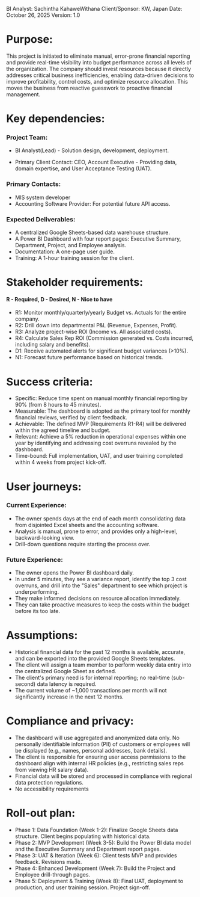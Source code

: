 
BI Analyst:	Sachintha KahaweWithana
Client/Sponsor:	KW, Japan
Date:	October 26, 2025
Version:	1.0

# Purpose: 
This project is initiated to eliminate manual, error-prone financial reporting and provide real-time visibility into budget performance across all levels of the organization. 
The company should invest resources because it directly addresses critical business inefficiencies, enabling data-driven decisions to improve profitability, control costs, and optimize resource allocation. 
This moves the business from reactive guesswork to proactive financial management.

# Key dependencies:

### Project Team:

- BI Analyst(Lead) - Solution design, development, deployment.

- Primary Client Contact: CEO, Account Executive - Providing data, domain expertise, and User Acceptance Testing (UAT).

### Primary Contacts:

- MIS system developer
- Accounting Software Provider: For potential future API access.

### Expected Deliverables:

- A centralized Google Sheets-based data warehouse structure.
- A Power BI Dashboard with four report pages: Executive Summary, Department, Project, and Employee analysis.
- Documentation: A one-page user guide.
- Training: A 1-hour training session for the client.

# Stakeholder requirements: 

#### R - Required, D - Desired, N - Nice to have

- R1: Monitor monthly/quarterly/yearly Budget vs. Actuals for the entire company.
- R2: Drill down into departmental P&L (Revenue, Expenses, Profit).
- R3: Analyze project-wise ROI (Income vs. All associated costs).
- R4: Calculate Sales Rep ROI (Commission generated vs. Costs incurred, including salary and benefits).
- D1: Receive automated alerts for significant budget variances (>10%).
- N1: Forecast future performance based on historical trends.

# Success criteria: 

- Specific: Reduce time spent on manual monthly financial reporting by 90% (from 8 hours to 45 minutes).
- Measurable: The dashboard is adopted as the primary tool for monthly financial reviews, verified by client feedback.
- Achievable: The defined MVP (Requirements R1-R4) will be delivered within the agreed timeline and budget.
- Relevant: Achieve a 5% reduction in operational expenses within one year by identifying and addressing cost overruns revealed by the dashboard.
- Time-bound: Full implementation, UAT, and user training completed within 4 weeks from project kick-off.

# User journeys: 

### Current Experience: 
- The owner spends days at the end of each month consolidating data from disjointed Excel sheets and the accounting software.
- Analysis is manual, prone to error, and provides only a high-level, backward-looking view. 
- Drill-down questions require starting the process over.

### Future Experience: 
- The owner opens the Power BI dashboard daily.
- In under 5 minutes, they see a variance report, identify the top 3 cost overruns, and drill into the "Sales" department to see which project is underperforming.
- They make informed decisions on resource allocation immediately.
- They can take proactive measures to keep the costs within the budget before its too late.

# Assumptions: 

- Historical financial data for the past 12 months is available, accurate, and can be exported into the provided Google Sheets templates.
- The client will assign a team member to perform weekly data entry into the centralized Google Sheet as defined.
- The client's primary need is for internal reporting; no real-time (sub-second) data latency is required.
- The current volume of ~1,000 transactions per month will not significantly increase in the next 12 months.

# Compliance and privacy: 

- The dashboard will use aggregated and anonymized data only. No personally identifiable information (PII) of customers or employees will be displayed (e.g., names, personal addresses, bank details).
- The client is responsible for ensuring user access permissions to the dashboard align with internal HR policies (e.g., restricting sales reps from viewing HR salary data).
- Financial data will be stored and processed in compliance with regional data protection regulations.
- No accessibility requirements

# Roll-out plan: 

- Phase 1: Data Foundation (Week 1-2): Finalize Google Sheets data structure. Client begins populating with historical data.
- Phase 2: MVP Development (Week 3-5): Build the Power BI data model and the Executive Summary and Department report pages.
- Phase 3: UAT & Iteration (Week 6): Client tests MVP and provides feedback. Revisions made.
- Phase 4: Enhanced Development (Week 7): Build the Project and Employee drill-through pages.
- Phase 5: Deployment & Training (Week 8): Final UAT, deployment to production, and user training session. Project sign-off.
